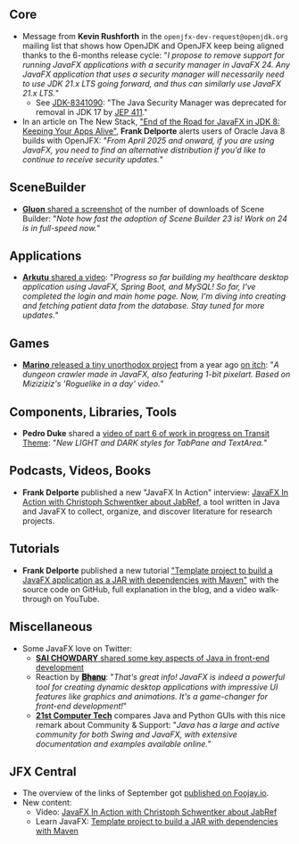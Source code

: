 ## Core

* Message from **Kevin Rushforth** in the `openjfx-dev-request@openjdk.org` mailing list that shows how OpenJDK and OpenJFX keep being aligned thanks to the 6-months release cycle: "_I propose to remove support for running JavaFX applications with a security manager in JavaFX 24. Any JavaFX application that uses a security manager will necessarily need to use JDK 21.x LTS going forward, and thus can similarly use JavaFX 21.x LTS._"
  * See [JDK-8341090](https://bugs.openjdk.org/browse/JDK-8341090): "The Java Security Manager was deprecated for removal in JDK 17 by [JEP 411](https://openjdk.org/jeps/411)."
* In an article on The New Stack, ["End of the Road for JavaFX in JDK 8: Keeping Your Apps Alive"](https://thenewstack.io/end-of-the-road-for-javafx-in-jdk-8-keeping-your-apps-alive/), **Frank Delporte** alerts users of Oracle Java 8 builds with OpenJFX: "_From April 2025 and onward, if you are using JavaFX, you need to find an alternative distribution if you’d like to continue to receive security updates._"

## SceneBuilder

* [**Gluon** shared a screenshot](https://techhub.social/@gluonhq/113236888001051050) of the number of downloads of Scene Builder: "_Note how fast the adoption of Scene Builder 23 is! Work on 24 is in full-speed now._"

## Applications

* [**Arkutu** shared a video](https://x.com/i_am_arkutu/status/1841480908492128687): "_Progress so far building my healthcare desktop application using JavaFX, Spring Boot, and MySQL! So far, I've completed the login and main home page. Now, I'm diving into creating and fetching patient data from the database. Stay tuned for more updates._"

## Games

* [**Marino** released a tiny unorthodox project](https://x.com/MarinoDev/status/1839806509254881340) from a year ago [on itch](https://marinodev.itch.io/wander-javafx): "_A dungeon crawler made in JavaFX, also featuring 1-bit pixelart. Based on Miziziziz's 'Roguelike in a day' video._"

## Components, Libraries, Tools

* **Pedro Duke** shared a [video of part 6 of work in progress on Transit Theme](https://x.com/P_Duke/status/1841874974702776404): "_New LIGHT and DARK styles for TabPane and TextArea._"

## Podcasts, Videos, Books

* **Frank Delporte** published a new "JavaFX In Action" interview: [JavaFX In Action with Christoph Schwentker about JabRef](https://webtechie.be/post/2024-10-01-jfxinaction-christoph-schwentker/), a tool written in Java and JavaFX to collect, organize, and discover literature for research projects.

## Tutorials

* **Frank Delporte** published a new tutorial ["Template project to build a JavaFX application as a JAR with dependencies with Maven"](https://webtechie.be/post/2024-10-03-javafx-maven-jar-template/) with the source code on GitHub, full explanation in the blog, and a video walk-through on YouTube.

## Miscellaneous

* Some JavaFX love on Twitter:
  * [**SAI CHOWDARY** shared some key aspects of Java in front-end development](https://x.com/im_saichowdary/status/1842032245277696306)
  * Reaction by [**𝐁𝐡𝐚𝐧𝐮**](https://x.com/ABprakash01/status/1842069633542848813): "_That's great info! JavaFX is indeed a powerful tool for creating dynamic desktop applications with impressive UI features like graphics and animations. It's a game-changer for front-end development!_"
  * [**21st Computer Tech**](https://x.com/21stCompTech/status/1839657037896056852) compares Java and Python GUIs with this nice remark about Community & Support: "_Java has a large and active community for both Swing and JavaFX, with extensive documentation and examples available online._"

## JFX Central

* The overview of the links of September got [published on Foojay.io](https://foojay.io/today/javafx-links-of-september-2024/).
* New content:
  * Video: [JavaFX In Action with Christoph Schwentker about JabRef](https://www.jfx-central.com/videos/-ddFxwh2U6E)
  * Learn JavaFX: [Template project to build a JAR with dependencies with Maven](https://www.jfx-central.com/learn-javafx/fat-jar)
